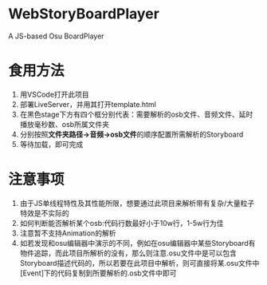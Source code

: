 # WebStoryBoardPlayer
A JS-based Osu BoardPlayer

# 食用方法
1. 用VSCode打开此项目
2. 部署LiveServer，并用其打开template.html
3. 在黑色stage下方有四个框分别代表：需要解析的osb文件、音频文件、延时播放毫秒数、osb所属文件夹
4. 分别按照**文件夹路径->音频->osb文件**的顺序配置所需解析的Storyboard
5. 等待加载，即可完成

# 注意事项
1. 由于JS单线程特性及其性能所限，想要通过此项目来解析带有复杂/大量粒子特效是不实际的
2. 如何判断能否解析某个osb:代码行数最好小于10w行，1-5w行为佳
3. 注意暂不支持Animation的解析
4. 如若发现和osu编辑器中演示的不同，例如在osu编辑器中某些Storyboard有物件追踪，而此项目所解析的没有，那么则注意.osu文件中是可以包含Storyboard描述代码的，所以若要在此项目中解析，则可直接将某.osu文件中[Event]下的代码复制到所要解析的.osb文件中即可

